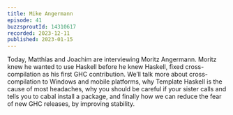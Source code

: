 ```yaml
---
title: Mike Angermann
episode: 41
buzzsproutId: 14310617
recorded: 2023-12-11
published: 2023-01-15
---
```

Today, Matthías and Joachim are interviewing Moritz Angermann. Moritz knew he wanted to use Haskell before he knew Haskell, fixed cross-compilation as his first GHC contribution. We’ll talk more about cross-compilation to Windows and mobile platforms, why Template Haskell is the cause of most headaches, why you should be careful if your sister calls and tells you to cabal install a package, and finally how we can reduce the fear of new GHC releases, by improving stability.
